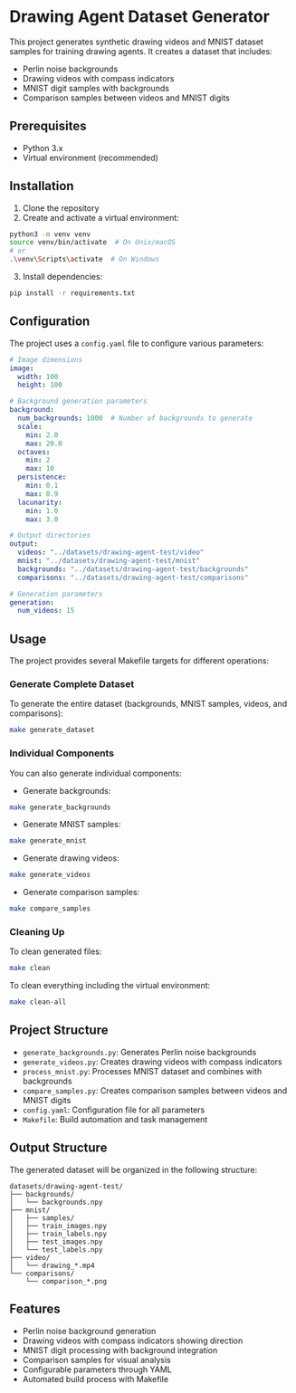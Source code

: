 # Drawing Agent Dataset Generator

This project generates synthetic drawing videos and MNIST dataset samples for training drawing agents. It creates a dataset that includes:
- Perlin noise backgrounds
- Drawing videos with compass indicators
- MNIST digit samples with backgrounds
- Comparison samples between videos and MNIST digits

## Prerequisites

- Python 3.x
- Virtual environment (recommended)

## Installation

1. Clone the repository
2. Create and activate a virtual environment:
```bash
python3 -m venv venv
source venv/bin/activate  # On Unix/macOS
# or
.\venv\Scripts\activate  # On Windows
```

3. Install dependencies:
```bash
pip install -r requirements.txt
```

## Configuration

The project uses a `config.yaml` file to configure various parameters:

```yaml
# Image dimensions
image:
  width: 100
  height: 100

# Background generation parameters
background:
  num_backgrounds: 1000  # Number of backgrounds to generate
  scale:
    min: 2.0
    max: 20.0
  octaves:
    min: 2
    max: 10
  persistence:
    min: 0.1
    max: 0.9
  lacunarity:
    min: 1.0
    max: 3.0

# Output directories
output:
  videos: "../datasets/drawing-agent-test/video"
  mnist: "../datasets/drawing-agent-test/mnist"
  backgrounds: "../datasets/drawing-agent-test/backgrounds"
  comparisons: "../datasets/drawing-agent-test/comparisons"

# Generation parameters
generation:
  num_videos: 15
```

## Usage

The project provides several Makefile targets for different operations:

### Generate Complete Dataset
To generate the entire dataset (backgrounds, MNIST samples, videos, and comparisons):
```bash
make generate_dataset
```

### Individual Components
You can also generate individual components:

- Generate backgrounds:
```bash
make generate_backgrounds
```

- Generate MNIST samples:
```bash
make generate_mnist
```

- Generate drawing videos:
```bash
make generate_videos
```

- Generate comparison samples:
```bash
make compare_samples
```

### Cleaning Up
To clean generated files:
```bash
make clean
```

To clean everything including the virtual environment:
```bash
make clean-all
```

## Project Structure

- `generate_backgrounds.py`: Generates Perlin noise backgrounds
- `generate_videos.py`: Creates drawing videos with compass indicators
- `process_mnist.py`: Processes MNIST dataset and combines with backgrounds
- `compare_samples.py`: Creates comparison samples between videos and MNIST digits
- `config.yaml`: Configuration file for all parameters
- `Makefile`: Build automation and task management

## Output Structure

The generated dataset will be organized in the following structure:
```
datasets/drawing-agent-test/
├── backgrounds/
│   └── backgrounds.npy
├── mnist/
│   ├── samples/
│   ├── train_images.npy
│   ├── train_labels.npy
│   ├── test_images.npy
│   └── test_labels.npy
├── video/
│   └── drawing_*.mp4
└── comparisons/
    └── comparison_*.png
```

## Features

- Perlin noise background generation
- Drawing videos with compass indicators showing direction
- MNIST digit processing with background integration
- Comparison samples for visual analysis
- Configurable parameters through YAML
- Automated build process with Makefile 